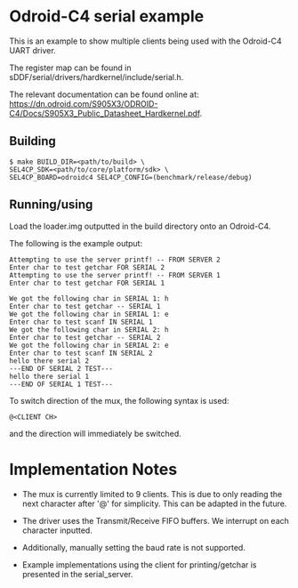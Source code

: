 # Odroid-C4 serial example

This is an example to show multiple clients being used with the Odroid-C4 UART driver.

The register map can be found in sDDF/serial/drivers/hardkernel/include/serial.h.

The relevant documentation can be found online at: https://dn.odroid.com/S905X3/ODROID-C4/Docs/S905X3_Public_Datasheet_Hardkernel.pdf.

## Building

```     
$ make BUILD_DIR=<path/to/build> \
SEL4CP_SDK=<path/to/core/platform/sdk> \
SEL4CP_BOARD=odroidc4 SEL4CP_CONFIG=(benchmark/release/debug)
```

## Running/using

Load the loader.img outputted in the build directory onto an Odroid-C4.

The following is the example output:

```
Attempting to use the server printf! -- FROM SERVER 2
Enter char to test getchar FOR SERIAL 2
Attempting to use the server printf! -- FROM SERVER 1
Enter char to test getchar FOR SERIAL 1

We got the following char in SERIAL 1: h
Enter char to test getchar -- SERIAL 1
We got the following char in SERIAL 1: e
Enter char to test scanf IN SERIAL 1
We got the following char in SERIAL 2: h
Enter char to test getchar -- SERIAL 2
We got the following char in SERIAL 2: e
Enter char to test scanf IN SERIAL 2
hello there serial 2
---END OF SERIAL 2 TEST---
hello there serial 1
---END OF SERIAL 1 TEST---
```

To switch direction of the mux, the following syntax is used:
```
@<CLIENT CH>
```
and the direction will immediately be switched. 

# Implementation Notes

* The mux is currently limited to 9 clients. This is due to only reading the next character after '@' for simplicity. This can be adapted in the future.

* The driver uses the Transmit/Receive FIFO buffers. We interrupt on each character inputted.

* Additionally, manually setting the baud rate is not supported.

* Example implementations using the client for printing/getchar is presented in the serial_server.